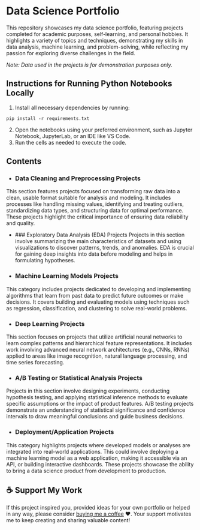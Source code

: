 # Data Science Portfolio
This repository showcases my data science portfolio, featuring projects completed for academic purposes, self-learning, and personal hobbies. It highlights a variety of topics and techniques, demonstrating my skills in data analysis, machine learning, and problem-solving, while reflecting my passion for exploring diverse challenges in the field.

_Note: Data used in the projects is for demonstration purposes only._

## Instructions for Running Python Notebooks Locally
1.	Install all necessary dependencies by running:
```
pip install -r requirements.txt
```
2.	Open the notebooks using your preferred environment, such as Jupyter Notebook, JupyterLab, or an IDE like VS Code.
3.	Run the cells as needed to execute the code.

## Contents
- ### Data Cleaning and Preprocessing Projects
This section features projects focused on transforming raw data into a clean, usable format suitable for analysis and modeling. It includes processes like handling missing values, identifying and treating outliers, standardizing data types, and structuring data for optimal performance. These projects highlight the critical importance of ensuring data reliability and quality.

- ### Exploratory Data Analysis (EDA) Projects
Projects in this section involve summarizing the main characteristics of datasets and using visualizations to discover patterns, trends, and anomalies. EDA is crucial for gaining deep insights into data before modeling and helps in formulating hypotheses.

- ### Machine Learning Models Projects
This category includes projects dedicated to developing and implementing algorithms that learn from past data to predict future outcomes or make decisions. It covers building and evaluating models using techniques such as regression, classification, and clustering to solve real-world problems.

- ### Deep Learning Projects
This section focuses on projects that utilize artificial neural networks to learn complex patterns and hierarchical feature representations. It includes work involving advanced neural network architectures (e.g., CNNs, RNNs) applied to areas like image recognition, natural language processing, and time series forecasting.

- ### A/B Testing or Statistical Analysis Projects
Projects in this section involve designing experiments, conducting hypothesis testing, and applying statistical inference methods to evaluate specific assumptions or the impact of product features. A/B testing projects demonstrate an understanding of statistical significance and confidence intervals to draw meaningful conclusions and guide business decisions.

- ### Deployment/Application Projects
This category highlights projects where developed models or analyses are integrated into real-world applications. This could involve deploying a machine learning model as a web application, making it accessible via an API, or building interactive dashboards. These projects showcase the ability to bring a data science product from development to production.

## ☕️ Support My Work
If this project inspired you, provided ideas for your own portfolio or helped in any way, please consider [buying me a coffee](https://www.buymeacoffee.com/tahaberkterekli) ❤️. Your support motivates me to keep creating and sharing valuable content! 

